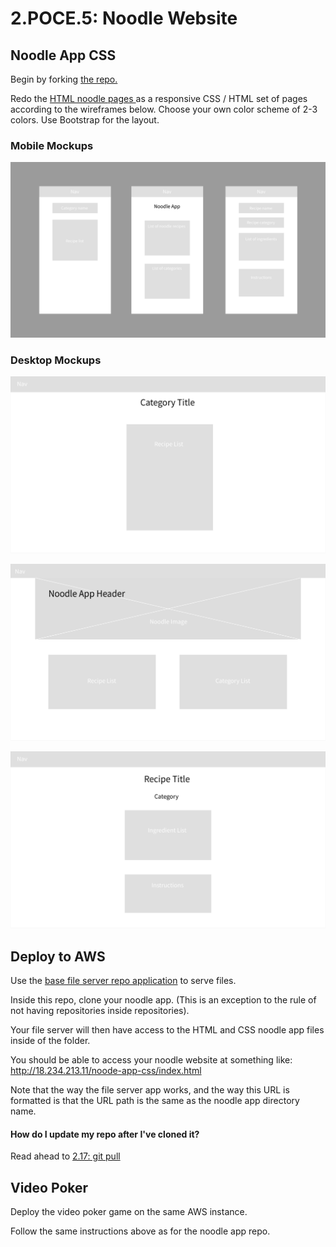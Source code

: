 # 2.POCE.5: Noodle Website

## Noodle App CSS

Begin by forking [the repo.](https://github.com/rocketacademy/noodle-app-css)

Redo the [HTML noodle pages ](../../1-frontend-basics/1.poce-post-class-exercises/1.poce.1-noodles.md)as a responsive CSS / HTML set of pages according to the wireframes below. Choose your own color scheme of 2-3 colors. Use Bootstrap for the layout.

### Mobile Mockups

![From left to right: 1\) Category Recipe List Page, 2\) Home Page, 3\) Recipe Page.](../../.gitbook/assets/screen-shot-2020-11-08-at-11.56.38-pm.png)

### Desktop Mockups

![1\) Category Recipe List Page](../../.gitbook/assets/noodle_app_desktop-2.png)

![2\) Home Page](../../.gitbook/assets/noodle_app_desktop-3.png)

![3\) Recipe Page](../../.gitbook/assets/noodle_app_desktop.png)

## Deploy to AWS

Use the [base file server repo application](https://github.com/rocketacademy/file-server-example-swe1) to serve files.

Inside this repo, clone your noodle app. \(This is an exception to the rule of not having repositories inside repositories\).

Your file server will then have access to the HTML  and CSS noodle app files inside of the folder.

You should be able to access your noodle website at something like: http://18.234.213.11/noode-app-css/index.html

Note that the way the file server app works, and the way this URL is formatted is that the URL path is the same as the noodle app directory name.

#### How do I update my repo after I've cloned it?

Read ahead to [2.17: git pull](../2.17-git-pull.md)

## Video Poker

Deploy the video poker game on the same AWS instance.

Follow the same instructions above as for the noodle app repo.

